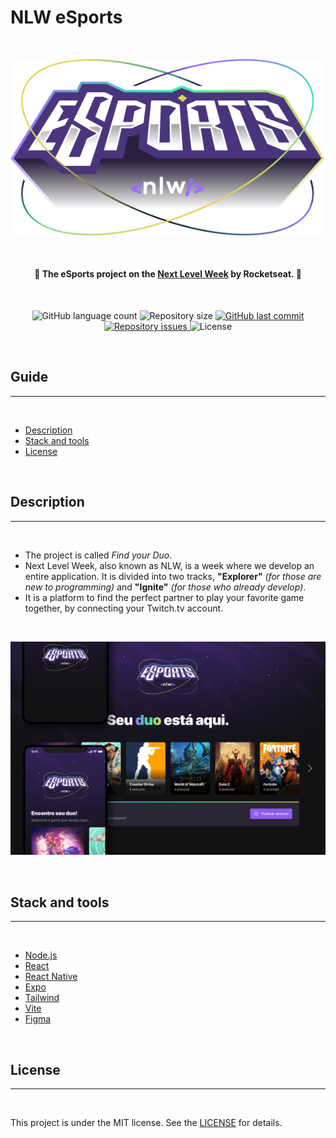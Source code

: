 # NLW eSports
<br>
<p align="center">
  <img src="./assets/img/logo-nlw-esports.svg" alt="Next Level Week E-Sports Logo"/>
</p>
<br>

<h4 align="center"> 
  🚀 The <strong>eSports</strong> project on the <a href="https://lp.rocketseat.com.br/nlw">Next Level Week</a> by Rocketseat. 🚀
</h4>
<br>
<p align="center">
  <img alt="GitHub language count" src="https://img.shields.io/github/languages/count/Gui-Alucard/nlw-esports">	
  <img alt="Repository size" src="https://img.shields.io/github/repo-size/Gui-Alucard/nlw-esports">
  <a href="https://github.com/Gui-Alucard/nlw-esports/commits/main">
    <img alt="GitHub last commit" src="https://img.shields.io/github/last-commit/Gui-Alucard/nlw-esports">
  </a>
  <a href="https://github.com/Gui-Alucard/nlw-esports/issues">
    <img alt="Repository issues" src="https://img.shields.io/github/issues/Gui-Alucard/nlw-esports">
  </a>
  <img alt="License" src="https://img.shields.io/badge/license-MIT-brightgreen">
<p>
<br>

## Guide
____
<br>

  - [Description](#description)
  - [Stack and tools](#stack-and-tools)
  - [License](#license)

<br>

## Description
___
<br>

 - The project is called *Find your Duo*.
 - Next Level Week, also known as NLW, is a week where we develop an entire application. It is divided into two tracks, **"Explorer"** *(for those are new to programming)* and **"Ignite"** *(for those who already develop)*.
 - It is a platform to find the perfect partner to play your favorite game together, by connecting your Twitch.tv account.

<br>

<p align="center">
  <img src="./assets/img/app-preview.png" alt="eSports application preview. A background image with the logo centered and just below, an impactful phrase: 'Your duo is here.', followed by some cards horizontally aligned with the covers of some famous games. Above, on the left side, there are two cell phones demonstrating the described web version, in the mobile version."/>
</p>

<p>&nbsp;</p>

## Stack and tools
___
<br>

* [Node.js](https://nodejs.org/en/)
* [React](https://reactjs.org/)
* [React Native](https://reactnative.dev/)
* [Expo](https://expo.dev/)
* [Tailwind](https://tailwindcss.com/)
* [Vite](https://vitejs.dev/)
* [Figma](https://www.figma.com/)

<p>&nbsp;</p>


## License
___
<br>

This project is under the MIT license. See the [LICENSE](LICENSE) for details.